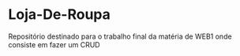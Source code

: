 # Loja-De-Roupa
 Repositório destinado para o trabalho final da matéria de WEB1 onde consiste em fazer um CRUD
